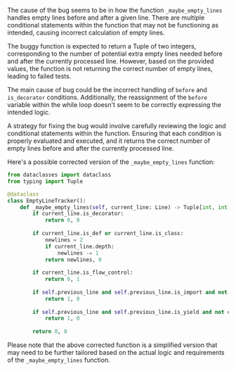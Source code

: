 The cause of the bug seems to be in how the function `_maybe_empty_lines` handles empty lines before and after a given line. There are multiple conditional statements within the function that may not be functioning as intended, causing incorrect calculation of empty lines.

The buggy function is expected to return a Tuple of two integers, corresponding to the number of potential extra empty lines needed before and after the currently processed line. However, based on the provided values, the function is not returning the correct number of empty lines, leading to failed tests.

The main cause of bug could be the incorrect handling of `before` and `is_decorator` conditions. Additionally, the reassignment of the `before` variable within the while loop doesn't seem to be correctly expressing the intended logic.

A strategy for fixing the bug would involve carefully reviewing the logic and conditional statements within the function. Ensuring that each condition is properly evaluated and executed, and it returns the correct number of empty lines before and after the currently processed line.

Here's a possible corrected version of the `_maybe_empty_lines` function:

```python
from dataclasses import dataclass
from typing import Tuple

@dataclass
class EmptyLineTracker():
    def _maybe_empty_lines(self, current_line: Line) -> Tuple[int, int]:
        if current_line.is_decorator:
            return 0, 0
        
        if current_line.is_def or current_line.is_class:
            newlines = 2
            if current_line.depth:
                newlines -= 1
            return newlines, 0
        
        if current_line.is_flow_control:
            return 0, 1
        
        if self.previous_line and self.previous_line.is_import and not current_line.is_import and current_line.depth == self.previous_line.depth:
            return 1, 0
        
        if self.previous_line and self.previous_line.is_yield and not current_line.is_yield:
            return 1, 0
        
        return 0, 0
```

Please note that the above corrected function is a simplified version that may need to be further tailored based on the actual logic and requirements of the `_maybe_empty_lines` function.